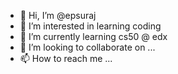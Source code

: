 - 👋 Hi, I’m @epsuraj
- 👀 I’m interested in learning coding
- 🌱 I’m currently learning cs50 @ edx
- 💞️ I’m looking to collaborate on ...
- 📫 How to reach me ...

<!---
epsuraj/epsuraj is a ✨ special ✨ repository because its `README.md` (this file) appears on your GitHub profile.
You can click the Preview link to take a look at your changes.
--->
